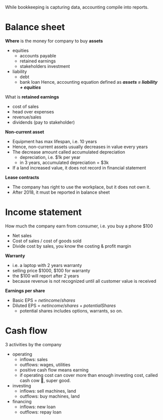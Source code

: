 While bookkeeping is capturing data, accounting compile into reports.

# Balance sheet
**Where** is the money for company to buy **assets**
- equities
	- accounts payable
	- retained earnings
	- stakeholders investment
- liability
	- debt
	- bank loan
Hence, accounting equation defined as ***assets = liability + equities***

What is **retained earnings**
- cost of sales
- head over expenses
- revenue/sales
- dividends (pay to stakeholder)

**Non-current asset**
- Equipment has max lifespan, i.e. 10 years
- Hence, non-current assets usually decreases in value every years
- The decrease amount called accumulated depreciation
	- depreciation, i.e. $1k per year
	- in 3 years, accumulated depreciation = $3k
- If a land increased value, it does not record in financial statement

**Lease contracts**
- The company has right to use the workplace, but it does not own it.
- After 2018, it must be reported in balance sheet

# Income statement
How much the company earn from consumer, i.e. you buy a phone $100
- Net sales
- Cost of sales / cost of goods sold
- Divide cost by sales, you know the costing & profit margin

**Warranty**
- i.e. a laptop with 2 years warranty
- selling price $1000, $100 for warranty
- the $100 will report after 2 years
- because revenue is not recognized until all customer value is received

**Earnings per share**
- Basic EPS = $net income/shares$
- Diluted EPS = $net income/shares + potentialShares$
	- potential shares includes options, warrants, so on.

# Cash flow
3 activities by the company
- operating
	- inflows: sales 
	- outflows: wages, utilities
	- positive cash flow means earning
	- if operating cost can cover more than enough investing cost, called cash cow 🧧, super good. 
- investing
	- inflows: sell machines, land
	- outflows: buy machines, land
- financing
	- inflows: new loan
	- outflows: repay loan
